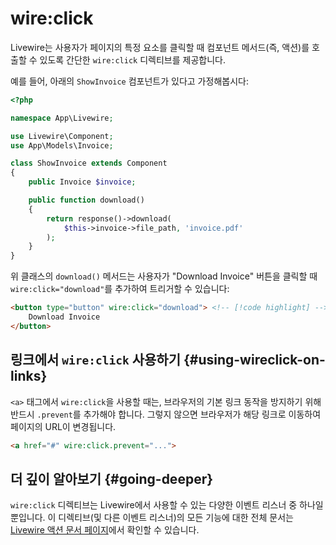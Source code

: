 # wire:click
Livewire는 사용자가 페이지의 특정 요소를 클릭할 때 컴포넌트 메서드(즉, 액션)를 호출할 수 있도록 간단한 `wire:click` 디렉티브를 제공합니다.

예를 들어, 아래의 `ShowInvoice` 컴포넌트가 있다고 가정해봅시다:

```php
<?php

namespace App\Livewire;

use Livewire\Component;
use App\Models\Invoice;

class ShowInvoice extends Component
{
    public Invoice $invoice;

    public function download()
    {
        return response()->download(
            $this->invoice->file_path, 'invoice.pdf'
        );
    }
}
```

위 클래스의 `download()` 메서드는 사용자가 "Download Invoice" 버튼을 클릭할 때 `wire:click="download"`를 추가하여 트리거할 수 있습니다:

```html
<button type="button" wire:click="download"> <!-- [!code highlight] -->
    Download Invoice
</button>
```

## 링크에서 `wire:click` 사용하기 {#using-wireclick-on-links}

`<a>` 태그에서 `wire:click`을 사용할 때는, 브라우저의 기본 링크 동작을 방지하기 위해 반드시 `.prevent`를 추가해야 합니다. 그렇지 않으면 브라우저가 해당 링크로 이동하여 페이지의 URL이 변경됩니다.

```html
<a href="#" wire:click.prevent="...">
```

## 더 깊이 알아보기 {#going-deeper}

`wire:click` 디렉티브는 Livewire에서 사용할 수 있는 다양한 이벤트 리스너 중 하나일 뿐입니다. 이 디렉티브(및 다른 이벤트 리스너)의 모든 기능에 대한 전체 문서는 [Livewire 액션 문서 페이지](/livewire/3.x/actions)에서 확인할 수 있습니다.
